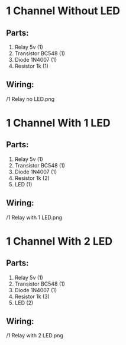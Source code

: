 # 1 Channel Without LED

## Parts:
1. Relay 5v (1)
2. Transistor BC548 (1)
3. Diode 1N4007 (1)
4. Resistor 1k (1)

## Wiring:

/1 Relay no LED.png

# 1 Channel With 1 LED

## Parts:
1. Relay 5v (1)
2. Transistor BC548 (1)
3. Diode 1N4007 (1)
4. Resistor 1k (2)
5. LED (1)

## Wiring:

/1 Relay with 1 LED.png

# 1 Channel With 2 LED

## Parts:
1. Relay 5v (1)
2. Transistor BC548 (1)
3. Diode 1N4007 (1)
4. Resistor 1k (3)
5. LED (2)

## Wiring:

/1 Relay with 2 LED.png
